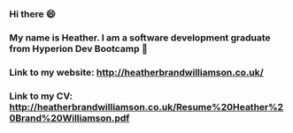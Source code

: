 ### Hi there :smile:

### My name is Heather. I am a software development graduate from Hyperion Dev Bootcamp :raised_hands:

### Link to my website: http://heatherbrandwilliamson.co.uk/

### Link to my CV: http://heatherbrandwilliamson.co.uk/Resume%20Heather%20Brand%20Williamson.pdf
